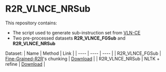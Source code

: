 # R2R_VLNCE_NRSub
This repository contains:
+ The script used to generate sub-instruction set from [VLN-CE](https://github.com/jacobkrantz/VLN-CE)
+ Two pre-processed datasets **R2R_VLNCE_FGSub** and **R2R_VLNCE_NRSub**

Dataset:
|  Name   | Method  | Link |
|  ----  | ----  | ---- |
| R2R_VLNCE_FGSub  | [Fine-Grained-R2R](https://github.com/YicongHong/Fine-Grained-R2R)'s chunking | [Download](https://drive.google.com/file/d/1EpqbtxMLWZZkJMTI7OPlATe0qD7bbTvC/view?usp=sharing) |
| R2R_VLNCE_NRSub  | NLTK + refine | [Download](https://drive.google.com/file/d/1rJn2cvhlQ7-GZ-gcUjJAjbyxfguiz2vv/view?usp=sharing) |